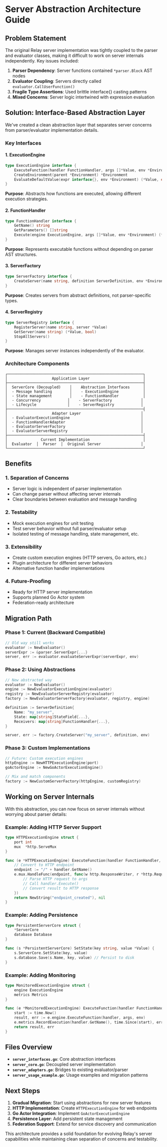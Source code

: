 # Server Abstraction Architecture Guide

## Problem Statement

The original Relay server implementation was tightly coupled to the parser and evaluator classes, making it difficult to work on server internals independently. Key issues included:

1. **Parser Dependency**: Server functions contained `*parser.Block` AST nodes
2. **Evaluator Coupling**: Servers directly called `evaluator.CallUserFunction()`
3. **Fragile Type Assertions**: Used brittle interface{} casting patterns
4. **Mixed Concerns**: Server logic intertwined with expression evaluation

## Solution: Interface-Based Abstraction Layer

We've created a clean abstraction layer that separates server concerns from parser/evaluator implementation details.

### Key Interfaces

#### 1. ExecutionEngine
```go
type ExecutionEngine interface {
    ExecuteFunction(handler FunctionHandler, args []*Value, env *Environment) (*Value, error)
    CreateEnvironment(parent *Environment) *Environment
    EvaluateDefaultValue(expr interface{}, env *Environment) (*Value, error)
}
```
**Purpose**: Abstracts how functions are executed, allowing different execution strategies.

#### 2. FunctionHandler
```go
type FunctionHandler interface {
    GetName() string
    GetParameters() []string
    Execute(engine ExecutionEngine, args []*Value, env *Environment) (*Value, error)
}
```
**Purpose**: Represents executable functions without depending on parser AST structures.

#### 3. ServerFactory
```go
type ServerFactory interface {
    CreateServer(name string, definition ServerDefinition, env *Environment) (*Value, error)
}
```
**Purpose**: Creates servers from abstract definitions, not parser-specific types.

#### 4. ServerRegistry
```go
type ServerRegistry interface {
    RegisterServer(name string, server *Value)
    GetServer(name string) (*Value, bool)
    StopAllServers()
}
```
**Purpose**: Manages server instances independently of the evaluator.

### Architecture Components

```
┌─────────────────────────────────────────────────────────────┐
│                    Application Layer                        │
├─────────────────────────────────────────────────────────────┤
│  ServerCore (Decoupled)    │    Abstraction Interfaces      │
│  - Message handling        │    - ExecutionEngine           │
│  - State management        │    - FunctionHandler           │
│  - Concurrency            │    - ServerFactory             │
│  - Lifecycle              │    - ServerRegistry            │
├─────────────────────────────────────────────────────────────┤
│                    Adapter Layer                           │
│  - EvaluatorExecutionEngine                                │
│  - FunctionHandlerAdapter                                  │
│  - EvaluatorServerFactory                                  │
│  - EvaluatorServerRegistry                                 │
├─────────────────────────────────────────────────────────────┤
│               Current Implementation                        │
│  Evaluator  │  Parser  │  Original Server                  │
└─────────────────────────────────────────────────────────────┘
```

## Benefits

### 1. **Separation of Concerns**
- Server logic is independent of parser implementation
- Can change parser without affecting server internals
- Clear boundaries between evaluation and message handling

### 2. **Testability**
- Mock execution engines for unit testing
- Test server behavior without full parser/evaluator setup
- Isolated testing of message handling, state management, etc.

### 3. **Extensibility**
- Create custom execution engines (HTTP servers, Go actors, etc.)
- Plugin architecture for different server behaviors
- Alternative function handler implementations

### 4. **Future-Proofing**
- Ready for HTTP server implementation
- Supports planned Go Actor system
- Federation-ready architecture

## Migration Path

### Phase 1: Current (Backward Compatible)
```go
// Old way still works
evaluator := NewEvaluator()
serverExpr := &parser.ServerExpr{...}
server, err := evaluator.evaluateServerExpr(serverExpr, env)
```

### Phase 2: Using Abstractions
```go
// New abstracted way
evaluator := NewEvaluator()
engine := NewEvaluatorExecutionEngine(evaluator)
registry := NewEvaluatorServerRegistry(evaluator)
factory := NewEvaluatorServerFactory(evaluator, registry, engine)

definition := ServerDefinition{
    Name: "my_server",
    State: map[string]StateField{...},
    Receivers: map[string]FunctionHandler{...},
}

server, err := factory.CreateServer("my_server", definition, env)
```

### Phase 3: Custom Implementations
```go
// Future: Custom execution engines
httpEngine := NewHTTPExecutionEngine(port)
goActorEngine := NewGoActorExecutionEngine()

// Mix and match components
factory := NewCustomServerFactory(httpEngine, customRegistry)
```

## Working on Server Internals

With this abstraction, you can now focus on server internals without worrying about parser details:

### Example: Adding HTTP Server Support
```go
type HTTPExecutionEngine struct {
    port int
    mux  *http.ServeMux
}

func (e *HTTPExecutionEngine) ExecuteFunction(handler FunctionHandler, args []*Value, env *Environment) (*Value, error) {
    // Convert to HTTP endpoint
    endpoint := "/" + handler.GetName()
    e.mux.HandleFunc(endpoint, func(w http.ResponseWriter, r *http.Request) {
        // Parse HTTP request to args
        // Call handler.Execute()
        // Convert result to HTTP response
    })
    return NewString("endpoint_created"), nil
}
```

### Example: Adding Persistence
```go
type PersistentServerCore struct {
    *ServerCore
    database Database
}

func (s *PersistentServerCore) SetState(key string, value *Value) {
    s.ServerCore.SetState(key, value)
    s.database.Save(s.Name, key, value) // Persist to disk
}
```

### Example: Adding Monitoring
```go
type MonitoredExecutionEngine struct {
    engine ExecutionEngine
    metrics Metrics
}

func (e *MonitoredExecutionEngine) ExecuteFunction(handler FunctionHandler, args []*Value, env *Environment) (*Value, error) {
    start := time.Now()
    result, err := e.engine.ExecuteFunction(handler, args, env)
    e.metrics.RecordExecution(handler.GetName(), time.Since(start), err)
    return result, err
}
```

## Files Overview

- **`server_interfaces.go`**: Core abstraction interfaces
- **`server_core.go`**: Decoupled server implementation  
- **`server_adapters.go`**: Bridges to existing evaluator/parser
- **`server_usage_example.go`**: Usage examples and migration patterns

## Next Steps

1. **Gradual Migration**: Start using abstractions for new server features
2. **HTTP Implementation**: Create `HTTPExecutionEngine` for web endpoints
3. **Go Actor Integration**: Implement `GoActorExecutionEngine` 
4. **Persistence Layer**: Add persistent state management
5. **Federation Support**: Extend for service discovery and communication

This architecture provides a solid foundation for evolving Relay's server capabilities while maintaining clean separation of concerns and testability. 